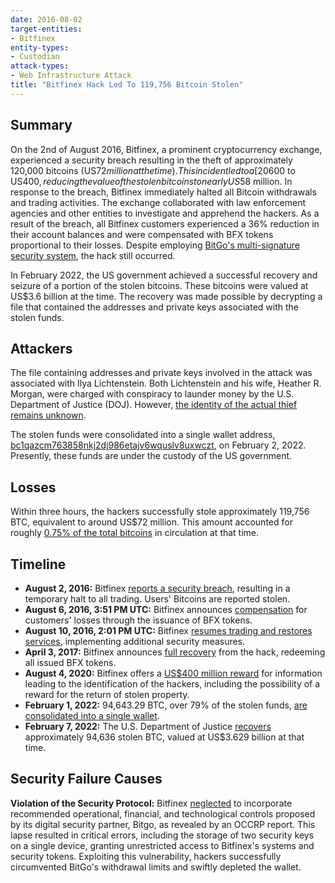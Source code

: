 ```yaml
---
date: 2016-08-02
target-entities: 
- Bitfinex
entity-types: 
- Custodian
attack-types: 
- Web Infrastructure Attack
title: "Bitfinex Hack Led To 119,756 Bitcoin Stolen"
---
```


## Summary

On the 2nd of August 2016, Bitfinex, a prominent cryptocurrency exchange, experienced a security breach resulting in the theft of approximately 120,000 bitcoins (US$72 million at the time). This incident led to a [20% decline](https://www.coindesk.com/markets/2016/08/02/bitcoin-drops-nearly-20-as-exchange-hack-amplifies-price-decline/) in the trading price of Bitcoin — from US$600 to US$400, reducing the value of the stolen bitcoins to nearly US$58 million. In response to the breach, Bitfinex immediately halted all Bitcoin withdrawals and trading activities. The exchange collaborated with law enforcement agencies and other entities to investigate and apprehend the hackers. As a result of the breach, all Bitfinex customers experienced a 36% reduction in their account balances and were compensated with BFX tokens proportional to their losses. Despite employing [BitGo's multi-signature security system](https://en.wikipedia.org/wiki/2016_Bitfinex_hack), the hack still occurred.

In February 2022, the US government achieved a successful recovery and seizure of a portion of the stolen bitcoins. These bitcoins were valued at US$3.6 billion at the time. The recovery was made possible by decrypting a file that contained the addresses and private keys associated with the stolen funds.

## Attackers

The file containing addresses and private keys involved in the attack was associated with Ilya Lichtenstein. Both Lichtenstein and his wife, Heather R. Morgan, were charged with conspiracy to launder money by the U.S. Department of Justice (DOJ). However, [the identity of the actual thief remains unknown](https://www.wired.com/story/security-lapses-at-hacked-crypto-exchange-bitfinex/).

The stolen funds were consolidated into a single wallet address, [bc1qazcm763858nkj2dj986etajv6wquslv8uxwczt](https://blog.merklescience.com/hacktrack/hack-track-bitfinex-hack-2016-recent-fund-movement-analysis), on February 2, 2022. Presently, these funds are under the custody of the US government. 

## Losses

Within three hours, the hackers successfully stole approximately 119,756 BTC, equivalent to around US$72 million. This amount accounted for roughly [0.75% of the total bitcoins](https://www.theguardian.com/technology/2016/aug/07/bitfinex-exchange-customers-receive-36-percent-loss-tokens) in circulation at that time.

## Timeline

- **August 2, 2016:** Bitfinex [reports a security breach](https://blog.bitfinex.com/announcements/security-breach/), resulting in a temporary halt to all trading. Users' Bitcoins are reported stolen.
- **August 6, 2016, 3:51 PM UTC:** Bitfinex announces [compensation](https://blog.bitfinex.com/announcements/bitfinex-interim-update/) for customers' losses through the issuance of BFX tokens.
- **August 10, 2016, 2:01 PM UTC:** Bitfinex [resumes trading and restores services](https://blog.bitfinex.com/announcements/site-update/), implementing additional security measures.
- **April 3, 2017:** Bitfinex announces [full recovery](https://www.bitfinex.com/posts/198) from the hack, redeeming all issued BFX tokens.
- **August 4, 2020:** Bitfinex offers a [US$400 million reward](https://www.bitfinex.com/posts/494) for information leading to the identification of the hackers, including the possibility of a reward for the return of stolen property.
- **February 1, 2022:** 94,643.29 BTC, over 79% of the stolen funds, [are consolidated into a single wallet](https://news.bitcoin.com/3-6-billion-in-bitcoin-from-the-2016-bitfinex-hack-consolidates-into-a-single-address/).
- **February 7, 2022:** The U.S. Department of Justice [recovers](https://www.justice.gov/opa/press-release/file/1470186/download) approximately 94,636 stolen BTC, valued at US$3.629 billion at that time.

## Security Failure Causes

**Violation of the Security Protocol:** Bitfinex [neglected](https://www.occrp.org/en/blog/17670-confidential-report-flags-bitfinex-security-lapses-in-huge-2016-hack) to incorporate recommended operational, financial, and technological controls proposed by its digital security partner, Bitgo, as revealed by an OCCRP report. This lapse resulted in critical errors, including the storage of two security keys on a single device, granting unrestricted access to Bitfinex's systems and security tokens. Exploiting this vulnerability, hackers successfully circumvented BitGo's withdrawal limits and swiftly depleted the wallet.